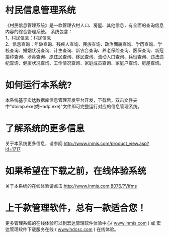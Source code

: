 # 村民信息管理系统

《村民信息管理系统》是一款管理农村人口、房屋、其他信息，有全面的查询信息内容的综合管理系统。 系统包含：   
1、村民信息：村民信息   
2、信息查询：年龄查询、残疾人查询、民族查询、政治面貌查询、学历查询、学校查询、婚姻状况查询、计生查询、新农合查询、养老保险查询、医保查询、新冠接种查询、涉毒查询、原住民查询、移民查询、流动人口查询、兵役查询、违法违纪查询、健康状况查询、工作情况查询、家庭成员查询、家庭户查询、房屋查询。 

# 如何运行本系统?

本系统基于宏达数据库信息管理开发平台开发，下载后，双击文件夹中"dbimp.exe(或Hadp.exe)"文件即可完整运行对应的信息管理系统。

# 了解系统的更多信息

关于本系统更多信息，请参阅:http://www.inmis.com/product_view.asp?id=1717

# 如果希望在下载之前，在线体验系统

关于本系统的在线体验请点击:http://www.inmis.com:8076/?Vifms

# 上千款管理软件，总有一款适合您！

更多管理系统的在线体验可以到宏达管理软件体验中心( www.inmis.com ) 或 宏达管理软件下载服务在线 ( www.hdcsc.com ) 在线体验。

